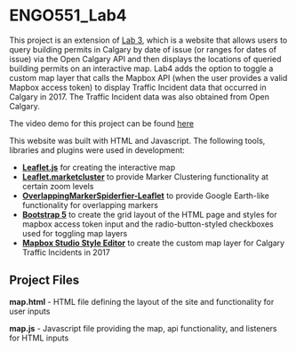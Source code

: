 # ENGO551_Lab4
This project is an extension of [Lab 3](https://github.com/iffahlh/ENGO551_Lab3), which is a website that allows users to query building permits in Calgary by date of issue (or ranges for dates of issue) via the Open Calgary API and then displays the locations of queried building permits on an interactive map. Lab4 adds the option to toggle a custom map layer that calls the Mapbox API (when the user provides a valid Mapbox access token) to display Traffic Incident data that occurred in Calgary in 2017. The Traffic Incident data was also obtained from Open Calgary. 

The video demo for this project can be found [here](https://www.youtube.com/watch?v=XymryKKfXi4)

This website was built with HTML and Javascript. The following tools, libraries and plugins were used in development:
- **[Leaflet.js](https://github.com/Leaflet/Leaflet)** for creating the interactive map
- **[Leaflet.marketcluster](https://github.com/Leaflet/Leaflet.markercluster)** to provide Marker Clustering functionality at certain zoom levels
- **[OverlappingMarkerSpiderfier-Leaflet](https://github.com/jawj/OverlappingMarkerSpiderfier-Leaflet)** to provide Google Earth-like functionality for overlapping markers
- **[Bootstrap 5](https://github.com/twbs/bootstrap)** to create the grid layout of the HTML page and styles for mapbox access token input and the radio-button-styled checkboxes used for toggling map layers
- **[Mapbox Studio Style Editor](https://docs.mapbox.com/studio-manual/reference/styles/)** to create the custom map layer for Calgary Traffic Incidents in 2017

## Project Files
**map.html** - HTML file defining the layout of the site and functionality for user inputs

**map.js** - Javascript file providing the map, api functionality, and listeners for HTML inputs